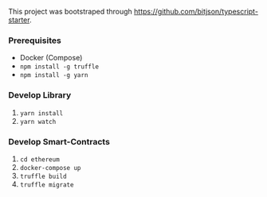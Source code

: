 This project was bootstraped through https://github.com/bitjson/typescript-starter.

### Prerequisites

- Docker (Compose)
- `npm install -g truffle`
- `npm install -g yarn`

### Develop Library

1. `yarn install`
2. `yarn watch`

### Develop Smart-Contracts

1. `cd ethereum`
2. `docker-compose up`
3. `truffle build`
4. `truffle migrate`
